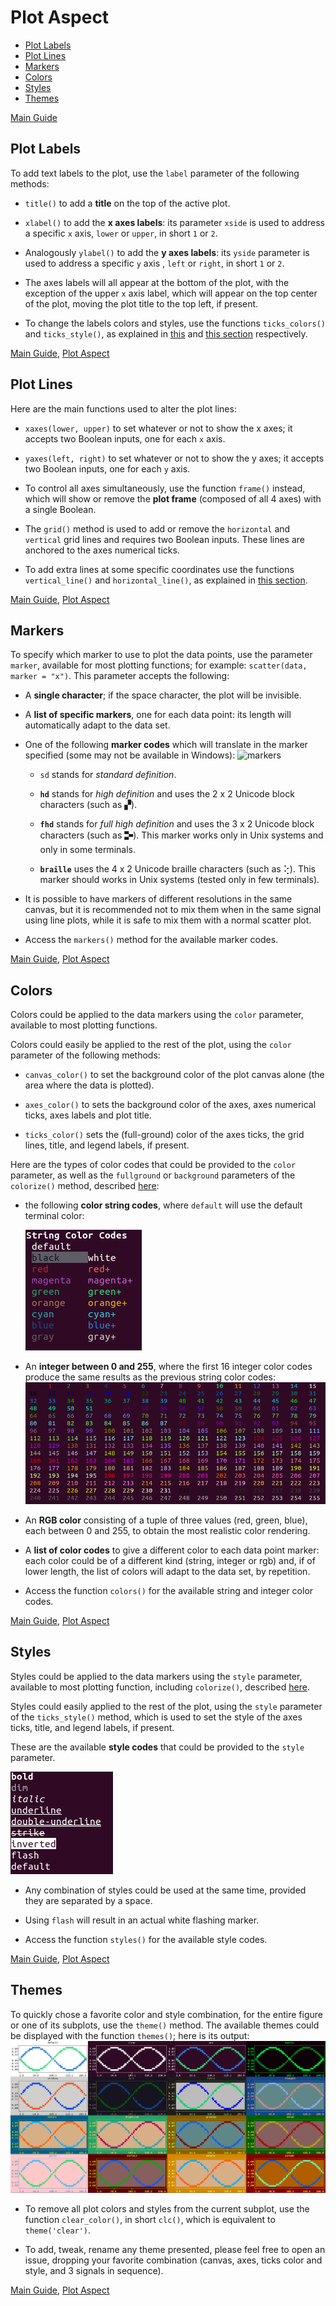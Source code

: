 # Plot Aspect

- [Plot Labels](https://github.com/ccmitchellusa/plotext_plus/blob/master/docs/aspect.md#plot-labels)
- [Plot Lines](https://github.com/ccmitchellusa/plotext_plus/blob/master/docs/aspect.md#plot-lines)
- [Markers](https://github.com/ccmitchellusa/plotext_plus/blob/master/docs/aspect.md#markers)
- [Colors](https://github.com/ccmitchellusa/plotext_plus/blob/master/docs/aspect.md#colors)
- [Styles](https://github.com/ccmitchellusa/plotext_plus/blob/master/docs/aspect.md#styles)
- [Themes](https://github.com/ccmitchellusa/plotext_plus/blob/master/docs/aspect.md#themes)

[Main Guide](https://github.com/ccmitchellusa/plotext_plus#guide)

## Plot Labels

To add text labels to the plot, use the `label` parameter of the following methods:

- `title()` to add a **title** on the top of the active plot.

- `xlabel()` to add the **x axes labels**: its parameter `xside` is used to address a specific `x` axis, `lower` or `upper`, in short `1` or `2`.

- Analogously `ylabel()` to add the **y axes labels**: its `yside` parameter is used to address a specific `y` axis , `left` or `right`, in short `1` or `2`.

- The axes labels will all appear at the bottom of the plot, with the exception of the upper `x` axis label, which will appear on the top center of the plot, moving the plot title to the top left, if present.

- To change the labels colors and styles, use the functions `ticks_colors()` and `ticks_style()`, as explained in [this](https://github.com/ccmitchellusa/plotext_plus/blob/master/docs/aspect.md#colors) and [this section](https://github.com/ccmitchellusa/plotext_plus/blob/master/docs/aspect.md#styles) respectively.

[Main Guide](https://github.com/ccmitchellusa/plotext_plus#guide), [Plot Aspect](https://github.com/ccmitchellusa/plotext_plus/blob/master/docs/aspect.md#plot-aspect)

## Plot Lines

Here are the main functions used to alter the plot lines:

- `xaxes(lower, upper)` to set whatever or not to show the x axes; it accepts two Boolean inputs, one for each `x` axis.

- `yaxes(left, right)` to set whatever or not to show the y axes; it accepts two Boolean inputs, one for each `y` axis.

- To control all axes simultaneously, use the function `frame()` instead, which will show or remove the **plot frame** (composed of all 4 axes) with a single Boolean.

- The `grid()` method is used to add or remove the `horizontal` and `vertical` grid lines and requires two Boolean inputs. These lines are anchored to the axes numerical ticks.

- To add extra lines at some specific coordinates use the functions `vertical_line()` and `horizontal_line()`, as explained in [this section](https://github.com/ccmitchellusa/plotext_plus/blob/master/docs/decorator.md#line-plot).

[Main Guide](https://github.com/ccmitchellusa/plotext_plus#guide), [Plot Aspect](https://github.com/ccmitchellusa/plotext_plus/blob/master/docs/aspect.md#plot-aspect)

## Markers

To specify which marker to use to plot the data points, use the parameter `marker`, available for most plotting functions; for example: `scatter(data, marker = "x")`. 
This parameter accepts the following:

- A **single character**; if the space character, the plot will be invisible.

- A **list of specific markers**, one for each data point: its length will automatically adapt to the data set.

- One of the following **marker codes** which will translate in the marker specified (some may not be available in Windows): 
  ![markers](https://raw.githubusercontent.com/ccmitchellusa/plotext/master/data/markers.png)
  
  - `sd` stands for *standard definition*.
  
  - **`hd`** stands for *high definition* and uses the 2 x 2 Unicode block characters (such as ▞).
  
  - **`fhd`** stands for *full high definition* and uses the 3 x 2 Unicode block characters (such as 🬗). This marker works only in Unix systems and only in some terminals.
  
  - **`braille`** uses the 4 x 2 Unicode braille characters (such as ⢕). This marker should works in Unix systems (tested only in few terminals).

- It is possible to have markers of different resolutions in the same canvas, but it is recommended not to mix them when in the same signal using line plots, while it is safe to mix them with a normal scatter plot.

- Access the `markers()` method for the available marker codes.

[Main Guide](https://github.com/ccmitchellusa/plotext_plus#guide), [Plot Aspect](https://github.com/ccmitchellusa/plotext_plus/blob/master/docs/aspect.md#plot-aspect)

## Colors

Colors could be applied to the data markers using the `color` parameter, available to most plotting functions.

Colors could easily be applied to the rest of the plot, using the `color` parameter of the following methods:

- `canvas_color()` to set the background color of the plot canvas alone (the area where the data is plotted).

- `axes_color()` to sets the background color of the axes, axes numerical ticks, axes labels and plot title.

- `ticks_color()` sets the (full-ground) color of the axes ticks, the grid lines, title, and legend labels, if present.

Here are the types of color codes that could be provided to the `color` parameter, as well as the `fullground` or `background` parameters of the `colorize()` method, described [here](https://github.com/ccmitchellusa/plotext_plus/blob/master/docs/utilities.md#colored-text):

- the following **color string codes**, where `default` will use the default terminal color:
  
    ![color-codes](https://raw.githubusercontent.com/ccmitchellusa/plotext_plus/master/data/color-codes.png)

- An **integer between 0 and 255**, where the first 16 integer color codes produce the same results as the previous string color codes:
  ![integer-codes](https://raw.githubusercontent.com/ccmitchellusa/plotext_plus/master/data/integer-codes.png)

- An **RGB color** consisting of a tuple of three values (red, green, blue), each between 0 and 255, to obtain the most realistic color rendering.

- A **list of color codes** to give a different color to each data point marker: each color could be of a different kind (string, integer or rgb) and, if of lower length, the list of colors will adapt to the data set, by repetition.

- Access the function `colors()` for the available string and integer color codes.

[Main Guide](https://github.com/ccmitchellusa/plotext_plus#guide), [Plot Aspect](https://github.com/ccmitchellusa/plotext_plus/blob/master/docs/aspect.md#plot-aspect)

## Styles

Styles could be applied to the data markers using the `style` parameter, available to most plotting function, including `colorize()`, described [here](https://github.com/ccmitchellusa/plotext_plus/blob/master/docs/utilities.md#colored-text).

Styles could easily applied to the rest of the plot, using the `style` parameter of the  `ticks_style()` method, which is used to set the style of the axes ticks, title, and legend labels, if present.

These are the available **style codes** that could be provided to the `style` parameter.

![style-codes](https://raw.githubusercontent.com/ccmitchellusa/plotext_plus/master/data/styles.png)

- Any combination of styles could be used at the same time, provided they are separated by a space.

- Using `flash` will result in an actual white flashing marker.

- Access the function `styles()` for the available style codes.

[Main Guide](https://github.com/ccmitchellusa/plotext_plus#guide), [Plot Aspect](https://github.com/ccmitchellusa/plotext_plus/blob/master/docs/aspect.md#plot-aspect)

## Themes

To quickly chose a favorite color and style combination, for the entire figure or one of its subplots, use the `theme()` method. 
The available themes could be displayed with the function `themes()`; here is its output: 
![themes](https://raw.githubusercontent.com/ccmitchellusa/plotext_plus/master/data/themes.png)

- To remove all plot colors and styles from the current subplot, use the function `clear_color()`, in short `clc()`, which is equivalent to `theme('clear')`.

- To add, tweak, rename any theme presented, please feel free to open an issue, dropping your favorite combination (canvas, axes, ticks color and style, and 3 signals in sequence).

[Main Guide](https://github.com/ccmitchellusa/plotext_plus#guide), [Plot Aspect](https://github.com/ccmitchellusa/plotext_plus/blob/master/docs/aspect.md#plot-aspect)

